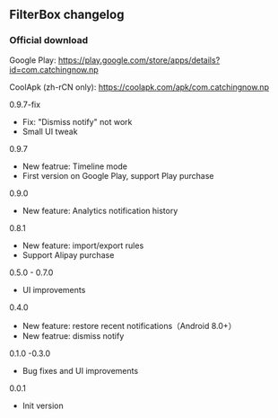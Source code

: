 ## FilterBox changelog

### Official download

Google Play: <https://play.google.com/store/apps/details?id=com.catchingnow.np>

CoolApk (zh-rCN only): <https://coolapk.com/apk/com.catchingnow.np>


0.9.7-fix
- Fix: "Dismiss notify" not work
- Small UI tweak

0.9.7
- New featrue: Timeline mode
- First version on Google Play, support Play purchase

0.9.0
- New feature: Analytics notification history

0.8.1
- New feature: import/export rules
- Support Alipay purchase

0.5.0 - 0.7.0
- UI improvements

0.4.0
- New feature: restore recent notifications（Android 8.0+）
- New featrue: dismiss notify

0.1.0 -0.3.0
- Bug fixes and UI improvements

0.0.1
- Init version
